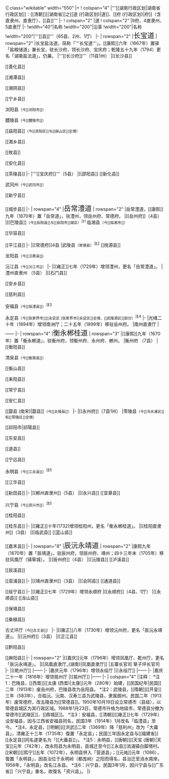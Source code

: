 {| class="wikitable" width="550"
|+
! colspan="4" |'''[[湖南行政区划|湖南省行政区划]]：[[清朝]][[湖南省]]之[[道 (行政区划)|道]]、[[府 (行政区划)|府]]（含直隶州、直隶厅）、[[县]]'''
|-
! colspan="2" |道
! colspan="2" |9府、4直隶州、5直隶厅
|-
!width="40"|名称
!width="200"|沿革
!width="200"|名称
!width="200"|'''[[县]]'''（65县、2州、1厅）
|-
| rowspan="2" |<span style="font-size:22px;">长宝道</span>
| rowspan="2" |长宝盐法道，简称「'''长宝道'''」。[[康熙]]六年（1667年）置驿「盐粮储道」兼长宝，驻长沙府，领长沙府、宝庆府；乾隆五十九年（1794）更名「湖南盐法道」，仍兼。
|'''[[长沙府]]'''（11县1州）
|[[长沙县]]

[[善化县]]

[[湘潭县]]

[[湘阴县]]

[[宁乡县]]

浏阳县<small>（今[[浏阳市]]）</small>

醴陵县<small>（今[[醴陵市]]）</small>

[[益阳县]]<small>（今[[资阳区]]与[[赫山区]]全境）</small>

[[湘乡县]]

[[攸县]]

[[安化县]]

[[茶陵县]]
|-
|'''[[宝庆府]]'''（5县）
|[[邵阳县]]
[[新化县]]

武冈州<small>（今[[武冈市]]）</small>

[[新宁县]]

[[城步县]]
|-
| rowspan="4" |<span style="font-size:22px;">岳常澧道</span>
| rowspan="2" |岳常澧道，[[康熙]]九年（1670年）置「岳常道」，驻澧州，领岳州府、常德府。
|[[岳州府]]（4县）
|[[巴陵县]]<small>（今[[岳阳县]]与[[岳阳市]]城区）<sup>注1</sup></small>
临湘县<small>（今[[临湘市]]）</small>

[[华容县]]

[[平江县]]
|-
|[[常德府]]4县
|武陵县<small>（常德县）</small><sup>注2</sup>
[[桃源县]]

龙阳县<small>（今[[汉寿县]])</small>

沅江县<small>（今[[沅江市]]）</small>
|-
|[[雍正]]七年（1729年）增领澧州，更名「岳常澧道」。
|澧州直隶州
（5县）
|[[石门县]]

[[安乡县]]

[[慈利县]]

安福县<small>（今[[临澧县]]）</small><sup>注3</sup>

永定县<small>（今[[张家界市]][[永定区 (张家界市)|永定区]]全境、[[武陵源区]]部分）</small><sup>注4</sup>
|-
|光绪二十年（1894年）增领南洲厅；二十五年（1899年）移驻岳州府。
|南州直隶厅
|——
|-
| rowspan="4" |<span style="font-size:22px;">衡永郴桂道</span>
| rowspan="3" |[[康熙]]九年（1670年）置「衡永郴道」，驻衡州府，领衡州府、永州府、郴州。
|衡州府
（7县）
|[[衡阳县]]

清泉县<small>（今[[衡南县]]）</small>

[[衡山县]]

[[耒阳县]]

[[常宁县]]

[[安仁县]]

[[酃县 (南宋)|酃县]]<small>（今[[炎陵县]]）</small>
|-
|[[永州府]]（7县1州）
|零陵县<small>（今[[冷水滩区]]和[[零陵区]]全境）</small>

[[祁阳市|祁陽县]]

[[东安县]]

[[道县]]

[[宁远县]]

永明县<small>（今[[江永县]]）</small><sup>注5</sup>

[[江华县]]

[[新田县]]
|-
|[[郴州直隶州]]（5县）
|[[永兴县]]
[[宜章县]]

兴宁县<small>（今[[资兴市]]）</small><sup>注5</sup>

[[桂阳县]]

[[桂东县]]
|-
|[[雍正]]十年(1732)增领桂阳州，更名「衡永郴桂道」。
|[[桂阳直隶州]]（3县）
|[[临武县]]
[[蓝山县]]

[[嘉禾县]]
|-
| rowspan="8" |<span style="font-size:22px;">辰沅永靖道</span>
| rowspan="2" |康熙九年（1670年）置「辰靖道」，驻辰州府，领辰州府、靖州；四十三年末（1705年）移驻凤凰厅（镇筸城）。
|[[辰州府]]（4县）
|[[沅陵县]]
[[泸溪县]]

[[辰溪县]]

[[溆浦县]]
|-
|[[靖州直隶州]]（3县）
|[[会同县]]
[[通道县]]

[[绥宁县]]
|-
|[[雍正]]七年（1729年）增领永顺府
|[[永顺府]]（4县、1厅）
|[[永顺县]]
[[龙山县]]

[[保靖县]]

[[桑植县]]

古丈坪厅<small>（今[[古丈县]]）</small>
|-
|[[雍正]]八年（1730年）增领沅州府，更名「辰沅永靖道」。
|[[沅州府]]（3县）
|[[芷江县]]

[[黔阳县]]

[[麻阳县]]
|-
| rowspan="2" |[[嘉庆]]元年（1796年）增领凤凰厅、乾州厅，更名「辰沅永靖道」。
|[[凤凰直隶厅_(湖南)|凤凰直隶厅]]
|五寨长官司
筸子坪长官司
|-
|[[乾州厅]]
|——
|-
|嘉庆元年（1796年）增领永绥厅
|[[永绥厅]]
|——
|-
|嘉庆二十一年（1816年）增领晃州厅
|[[晃州厅]]
|——
|-
| colspan="4" |注释：
*注1：巴陵县，[[西晋]][[太康 (西晋)|太康]]元年（280年）始建，[[民国纪年|民国]]二年（1913年）废岳州府，巴陵县改为岳阳县。
*注2：武陵县，[[隋朝]][[开皇]]三年（583年），合临沅、沅南、汉寿三县为武陵县，隶属朗州。民国二年（1913年）废常德府，改五陵县为[[常德县]]。1950年10月19日设立常德市（县级），以常德县城区为其行政区域。1988年1月23日，常德市升格为地级市，常德县分撤为常德市[[武陵区]]、[[鼎城区]]。
*注3：安福县，[[清朝]][[雍正]]七年（1729年）设安福县，因与江西省安福县同名，民国3年（1914年）1月改名「临澧县」至今。
*注4，永定县，[[明朝]][[洪武]]二年（1369年）降「慈利州」改为「大庸县」，清雍正十三年（1735年）復置「永定县」；民国三年因永定县与[[福建省]][[永定县]]同名遂更名为「[[大庸县]]」。
*注5：永明县，[[唐朝]][[天宝 (唐朝)|天宝]]元年（742年），改永阳县为永明县，县城迁至今[[江永县]]消浦镇白脚塔村。[[宋朝]][[熙宁]]五年（1072年），永明县併入「营道县」；[[元祐]]元年（1086），復置「永明县」，因县治位于永明岭（都庞岭）之阳而得名，县治迁至消水南岸。1956年，「永明县」改名江永县。
*注6：兴宁县，民国3年1月，因兴宁县与[[广东省]]「兴宁县」重名，故復名「资兴县」。
|}